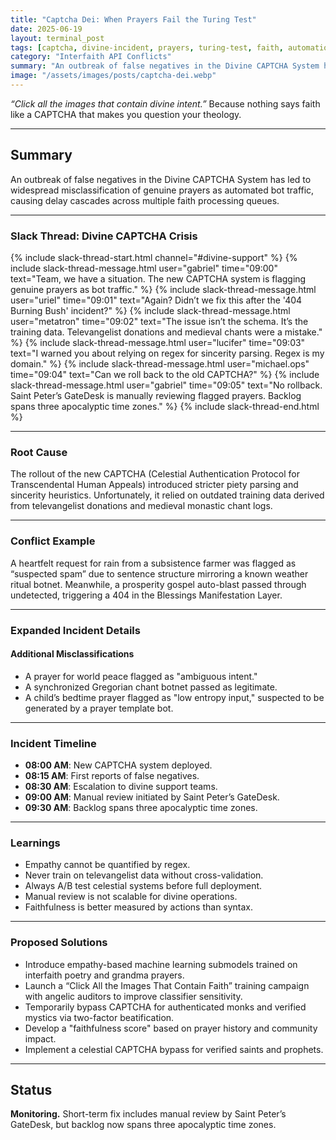 ```yaml
---
title: "Captcha Dei: When Prayers Fail the Turing Test"
date: 2025-06-19
layout: terminal_post
tags: [captcha, divine-incident, prayers, turing-test, faith, automation]
category: "Interfaith API Conflicts"
summary: "An outbreak of false negatives in the Divine CAPTCHA System has led to widespread misclassification of genuine prayers as automated bot traffic."
image: "/assets/images/posts/captcha-dei.webp"
---
```

<div class="sidebar-snark">
  <p><em>“Click all the images that contain divine intent.”</em> Because nothing says faith like a CAPTCHA that makes you question your theology.</p>
</div>

---

## Summary
An outbreak of false negatives in the Divine CAPTCHA System has led to widespread misclassification of genuine prayers as automated bot traffic, causing delay cascades across multiple faith processing queues.

---

### Slack Thread: Divine CAPTCHA Crisis

{% include slack-thread-start.html channel="#divine-support" %}
{% include slack-thread-message.html user="gabriel" time="09:00" text="Team, we have a situation. The new CAPTCHA system is flagging genuine prayers as bot traffic." %}
{% include slack-thread-message.html user="uriel" time="09:01" text="Again? Didn’t we fix this after the '404 Burning Bush' incident?" %}
{% include slack-thread-message.html user="metatron" time="09:02" text="The issue isn’t the schema. It’s the training data. Televangelist donations and medieval chants were a mistake." %}
{% include slack-thread-message.html user="lucifer" time="09:03" text="I warned you about relying on regex for sincerity parsing. Regex is my domain." %}
{% include slack-thread-message.html user="michael.ops" time="09:04" text="Can we roll back to the old CAPTCHA?" %}
{% include slack-thread-message.html user="gabriel" time="09:05" text="No rollback. Saint Peter’s GateDesk is manually reviewing flagged prayers. Backlog spans three apocalyptic time zones." %}
{% include slack-thread-end.html %}

---

### Root Cause
The rollout of the new CAPTCHA (Celestial Authentication Protocol for Transcendental Human Appeals) introduced stricter piety parsing and sincerity heuristics. Unfortunately, it relied on outdated training data derived from televangelist donations and medieval monastic chant logs.

---

### Conflict Example
A heartfelt request for rain from a subsistence farmer was flagged as “suspected spam” due to sentence structure mirroring a known weather ritual botnet. Meanwhile, a prosperity gospel auto-blast passed through undetected, triggering a 404 in the Blessings Manifestation Layer.

---

### Expanded Incident Details

#### Additional Misclassifications
- A prayer for world peace flagged as "ambiguous intent."
- A synchronized Gregorian chant botnet passed as legitimate.
- A child’s bedtime prayer flagged as "low entropy input," suspected to be generated by a prayer template bot.

---

### Incident Timeline
- **08:00 AM**: New CAPTCHA system deployed.
- **08:15 AM**: First reports of false negatives.
- **08:30 AM**: Escalation to divine support teams.
- **09:00 AM**: Manual review initiated by Saint Peter’s GateDesk.
- **09:30 AM**: Backlog spans three apocalyptic time zones.

---

### Learnings

<div class="lessons-learned">
  <ul>
    <li>Empathy cannot be quantified by regex.</li>
    <li>Never train on televangelist data without cross-validation.</li>
    <li>Always A/B test celestial systems before full deployment.</li>
    <li>Manual review is not scalable for divine operations.</li>
    <li>Faithfulness is better measured by actions than syntax.</li>
  </ul>
</div>

---

### Proposed Solutions  
- Introduce empathy-based machine learning submodels trained on interfaith poetry and grandma prayers.
- Launch a “Click All the Images That Contain Faith” training campaign with angelic auditors to improve classifier sensitivity.
- Temporarily bypass CAPTCHA for authenticated monks and verified mystics via two-factor beatification.
- Develop a "faithfulness score" based on prayer history and community impact.
- Implement a celestial CAPTCHA bypass for verified saints and prophets.

---



## Status
**Monitoring.** Short-term fix includes manual review by Saint Peter’s GateDesk, but backlog now spans three apocalyptic time zones.